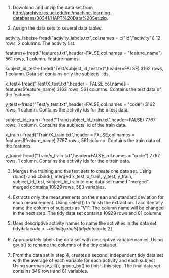 1. Download and unzip the data set from http://archive.ics.uci.edu/ml/machine-learning-databases/00341/HAPT%20Data%20Set.zip.

2. Assign the data sets to several data tables.

  activity_labels<-fread("activity_labels.txt",col.names = c("id","activity"))
    12 rows, 2 columns. The activity list.
    
  features<-fread("features.txt",header=FALSE,col.names = "feature_name")
    561 rows, 1 column. Feature names.

  subject_id_test<-fread("Test/subject_id_test.txt",header=FALSE)
    3162 rows, 1 column. Data set contains only the subjects' ids.

  x_test<-fread("Test/X_test.txt",header = FALSE,col.names = features$feature_name)
    3162 rows, 561 columns. Contains the test data of the features.

  y_test<-fread("Test/y_test.txt",header=FALSE,col.names = "code")
    3162 rows, 1 column. Contains the activity ids for the x test data.

  subject_id_train<-fread("Train/subject_id_train.txt",header=FALSE)
    7767 rows, 1 column. Contains the subjects' id of the train data.

  x_train<-fread("Train/X_train.txt",header = FALSE,col.names = features$feature_name)
    7767 rows, 561 column. Contains the train data of the features.

  y_train<-fread("Train/y_train.txt",header=FALSE,col.names = "code")
    7767 rows, 1 column. Contains the activity ids for the x train data.

3. Merges the training and the test sets to create one data set.
  Using rbind() and cbind(), merged x_test, x_train, y_test, y_train, subject_id_test, subject_id_train to one data set named "merged".
  merged contains 10929 rows, 563 variables.
  
4. Extracts only the measurements on the mean and standard deviation for each measurement.
  Using select() to finish the extraction. I accidentally name the column of subjects as "V1". The column name will be changed in the next step. The tidy data set contains 10929 rows and 81 columns

5. Uses descriptive activity names to name the activities in the data set.
  tidydata$code<-activity_labels[tidydata$code,2]

6. Appropriately labels the data set with descriptive variable names.
  Using gsub() to rename the columns of the tidy data set.
  
7. From the data set in step 4, creates a second, independent tidy data set with the average of each variable for each activity and each subject
  Using summarise_all(), group_by() to finish this step. The final data set contains 349 rows and 81 variables.